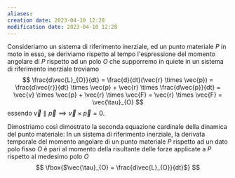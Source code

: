 ```yaml
---
aliases: 
creation date: 2023-04-10 12:28
modification date: 2023-04-10 12:28
---
```


Consideriamo un sistema di riferimento inerziale, ed un punto materiale $P$ in moto in esso, se deriviamo rispetto al tempo l'espressione del momento angolare di $P$ rispetto ad un polo $O$ che supporremo in quiete in un sistema di riferimento inerziale troviamo
$$
\frac{d\vec{L}_{O}}{dt} = \frac{d}{dt}(\vec{r} \times \vec{p}) = \frac{d\vec{r}}{dt} \times \vec{p} + \vec{r} \times \frac{d\vec{p}}{dt} = \vec{v} \times \vec{p} + \vec{r} \times \vec{F} = \vec{r} \times \vec{F} = \vec{\tau}_{O} 
$$
essendo $\vec{v} \parallel \vec{p} \implies \vec{v} \times \vec{p} = 0$.

Dimostriamo così dimostrato la seconda equazione cardinale della dinamica del punto materiale:
In un sistema di riferimento inerziale, la derivata temporale del momento angolare di un punto materiale $P$ rispetto ad un dato polo fisso $O$ è pari al momento della risultante delle forze applicate a $P$ rispetto al medesimo polo $O$
$$
\fbox{$\vec{\tau}_{O} = \frac{d\vec{L}_{O}}{dt}$}
$$


